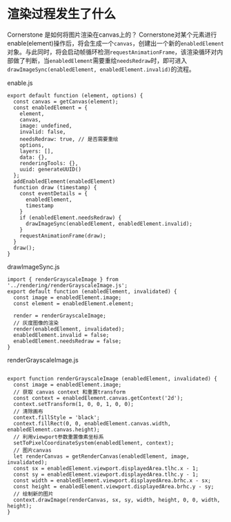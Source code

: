 # 渲染过程发生了什么

Cornerstone 是如何将图片渲染在canvas上的？
Cornerstone对某个元素进行enable(element)操作后，将会生成一个`canvas`，创建出一个新的`enabledElement`对象。与此同时，将会启动帧循环检测`requestAnimationFrame`，该渲染循环对内部做了判断，当`enabledElement`需要重绘`needsRedraw`时，即可进入`drawImageSync(enabledElement, enabledElement.invalid)`的流程。

enable.js
```
export default function (element, options) {
  const canvas = getCanvas(element);
  const enabledElement = {
    element,
    canvas,
    image: undefined, 
    invalid: false,
    needsRedraw: true, // 是否需要重绘
    options,
    layers: [],
    data: {},
    renderingTools: {},
    uuid: generateUUID()
  };
  addEnabledElement(enabledElement)
  function draw (timestamp) {
    const eventDetails = {
      enabledElement,
      timestamp
    }
    if (enabledElement.needsRedraw) {
      drawImageSync(enabledElement, enabledElement.invalid);
    }
    requestAnimationFrame(draw);
  }
  draw();
}
```
drawImageSync.js
```
import { renderGrayscaleImage } from '../rendering/renderGrayscaleImage.js';
export default function (enabledElement, invalidated) {
  const image = enabledElement.image;
  const element = enabledElement.element;

  render = renderGrayscaleImage;  
  // 灰度图像的渲染
  render(enabledElement, invalidated);
  enabledElement.invalid = false;
  enabledElement.needsRedraw = false;
}
```
renderGrayscaleImage.js
```

export function renderGrayscaleImage (enabledElement, invalidated) {
  const image = enabledElement.image;
  // 获取 canvas context 和重置transform
  const context = enabledElement.canvas.getContext('2d');
  context.setTransform(1, 0, 0, 1, 0, 0);
  // 清除画布
  context.fillStyle = 'black';
  context.fillRect(0, 0, enabledElement.canvas.width, enabledElement.canvas.height);
  // 利用viewport参数重置像素坐标系
  setToPixelCoordinateSystem(enabledElement, context);
  // 图片canvas
  let renderCanvas = getRenderCanvas(enabledElement, image, invalidated);
  const sx = enabledElement.viewport.displayedArea.tlhc.x - 1;
  const sy = enabledElement.viewport.displayedArea.tlhc.y - 1;
  const width = enabledElement.viewport.displayedArea.brhc.x - sx;
  const height = enabledElement.viewport.displayedArea.brhc.y - sy;
  // 绘制新的图片
  context.drawImage(renderCanvas, sx, sy, width, height, 0, 0, width, height);
}
```